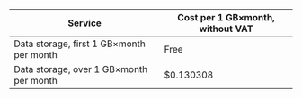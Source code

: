 | Service | Cost per 1 GB×month, without VAT |
| --- | --- |
| Data storage, first 1 GB×month per month | Free |
| Data storage, over 1 GB×month per month | $0.130308 |